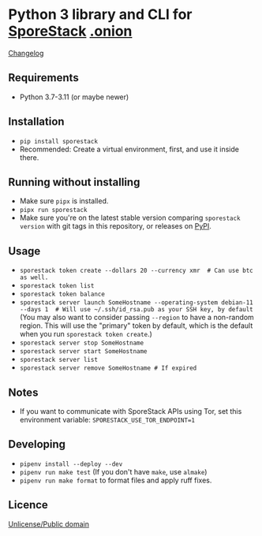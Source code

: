 # Python 3 library and CLI for [SporeStack](https://sporestack.com) [.onion](http://spore64i5sofqlfz5gq2ju4msgzojjwifls7rok2cti624zyq3fcelad.onion)

[Changelog](CHANGELOG.md)

## Requirements

* Python 3.7-3.11 (or maybe newer)

## Installation

* `pip install sporestack`
* Recommended: Create a virtual environment, first, and use it inside there.

## Running without installing

* Make sure `pipx` is installed.
* `pipx run sporestack`
* Make sure you're on the latest stable version comparing `sporestack version` with git tags in this repository, or releases on [PyPI](https://pypi.org/project/sporestack/).

## Usage

* `sporestack token create --dollars 20 --currency xmr  # Can use btc as well.`
* `sporestack token list`
* `sporestack token balance`
* `sporestack server launch SomeHostname --operating-system debian-11 --days 1  # Will use ~/.ssh/id_rsa.pub as your SSH key, by default`
(You may also want to consider passing `--region` to have a non-random region. This will use the "primary" token by default, which is the default when you run `sporestack token create`.)
* `sporestack server stop SomeHostname`
* `sporestack server start SomeHostname`
* `sporestack server list`
* `sporestack server remove SomeHostname # If expired`

## Notes

* If you want to communicate with SporeStack APIs using Tor, set this environment variable: `SPORESTACK_USE_TOR_ENDPOINT=1`

## Developing

* `pipenv install --deploy --dev`
* `pipenv run make test` (If you don't have `make`, use `almake`)
* `pipenv run make format` to format files and apply ruff fixes.

## Licence

[Unlicense/Public domain](LICENSE.txt)
